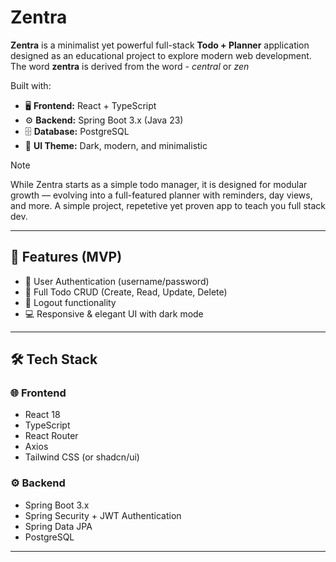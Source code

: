 # Zentra

**Zentra** is a minimalist yet powerful full-stack **Todo + Planner** application designed as an educational project to explore modern web development.
The word **zentra** is derived from the word - _central_ or _zen_

Built with:

- 🖥️ **Frontend:** React + TypeScript  
- ⚙️ **Backend:** Spring Boot 3.x (Java 23)  
- 🗄️ **Database:** PostgreSQL  
- 🎨 **UI Theme:** Dark, modern, and minimalistic  

> [!NOTE]
> While Zentra starts as a simple todo manager, it is designed for modular growth — evolving into a full-featured planner with reminders, day views, and more. A simple project, repetetive yet proven app to teach you full stack dev.

---

## 🚀 Features (MVP)
- 🔐 User Authentication (username/password)
- 📝 Full Todo CRUD (Create, Read, Update, Delete)
- 👋 Logout functionality
- 💻 Responsive & elegant UI with dark mode

---

## 🛠️ Tech Stack

### 🌐 Frontend
- React 18
- TypeScript
- React Router
- Axios
- Tailwind CSS (or shadcn/ui)

### ⚙️  Backend
- Spring Boot 3.x
- Spring Security + JWT Authentication
- Spring Data JPA
- PostgreSQL

---


